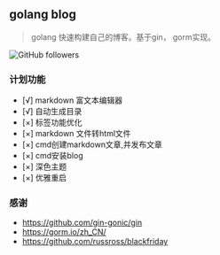 ## **golang blog**
> golang 快速构建自己的博客。基于gin， gorm实现。

<p class="center">
<img alt="GitHub followers" src="https://img.shields.io/github/followers/anziguoer?label=golang-blog">
</p>

### **计划功能**
- [√] markdown 富文本编辑器
- [√] 自动生成目录
- [×] 标签功能优化
- [×] markdown 文件转html文件
- [×] cmd创建markdown文章,并发布文章
- [×] cmd安装blog
- [×] 深色主题
- [×] 优雅重启

### 感谢
- https://github.com/gin-gonic/gin
- https://gorm.io/zh_CN/
- https://github.com/russross/blackfriday